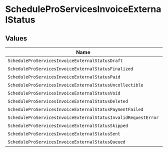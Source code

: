 # ScheduleProServicesInvoiceExternalStatus


## Values

| Name                                                          | Value                                                         |
| ------------------------------------------------------------- | ------------------------------------------------------------- |
| `ScheduleProServicesInvoiceExternalStatusDraft`               | DRAFT                                                         |
| `ScheduleProServicesInvoiceExternalStatusFinalized`           | FINALIZED                                                     |
| `ScheduleProServicesInvoiceExternalStatusPaid`                | PAID                                                          |
| `ScheduleProServicesInvoiceExternalStatusUncollectible`       | UNCOLLECTIBLE                                                 |
| `ScheduleProServicesInvoiceExternalStatusVoid`                | VOID                                                          |
| `ScheduleProServicesInvoiceExternalStatusDeleted`             | DELETED                                                       |
| `ScheduleProServicesInvoiceExternalStatusPaymentFailed`       | PAYMENT_FAILED                                                |
| `ScheduleProServicesInvoiceExternalStatusInvalidRequestError` | INVALID_REQUEST_ERROR                                         |
| `ScheduleProServicesInvoiceExternalStatusSkipped`             | SKIPPED                                                       |
| `ScheduleProServicesInvoiceExternalStatusSent`                | SENT                                                          |
| `ScheduleProServicesInvoiceExternalStatusQueued`              | QUEUED                                                        |
